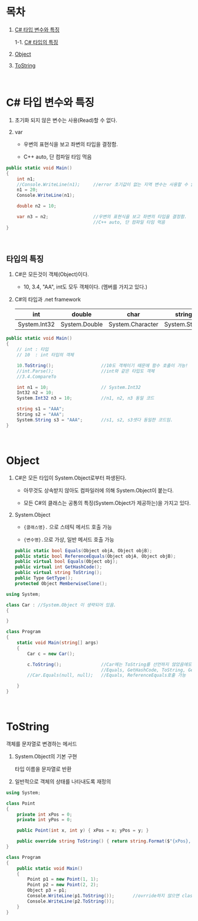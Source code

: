 # 목차

1. [C# 타입 변수와 특징](#C#-타입-변수와-특징)

   1-1. [C# 타입의 특징](#C#-타입의-특징)

2. [Object](#Object)

3. [ToString](#ToString)

<br>

# C# 타입 변수와 특징

1. 초기화 되지 않은 변수는 사용(Read)할 수 없다.

2. var

   - 우변의 표현식을 보고 좌변의 타입을 결정함.

   - C++ auto, 단 컴파일 타임 먹음

```C#
public static void Main()
{
    int n1;
    //Console.WriteLine(n1);     //error 초기값이 없는 지역 변수는 사용할 수 없다.
    n1 = 20;
    Console.WriteLine(n1);

    double n2 = 10;

    var n3 = n2;                 //우변의 표현식을 보고 좌변의 타입을 결정함.
                                 //C++ auto, 단 컴파일 타임 먹음
}
```

<br>

## 타입의 특징

1. C#은 모든것이 객체(Object)이다.

   - 10, 3.4, "AA", int도 모두 객체이다. (멤버를 가지고 있다.)

2. C#의 타입과 .net framework

   | int          | double        | char             | string        | object        |
   | ------------ | ------------- | ---------------- | ------------- | ------------- |
   | System.Int32 | System.Double | System.Character | System.String | System.Object |

```C#
public static void Main()
{
    // int : 타입
    // 10  : int 타입의 객체

    10.ToString();                  //10도 객체이기 때문에 함수 호출이 가능!
    //int.Parse();                  //int와 같은 타입도 객체
    //3.4.CompareTo

    int n1 = 10;                    // System.Int32
    Int32 n2 = 10;
    System.Int32 n3 = 10;           //n1, n2, n3 동일 코드

    string s1 = "AAA";
    String s2 = "AAA";
    System.String s3 = "AAA";       //s1, s2, s3셋다 동일한 코드임.
}

```

<br>

# Object

1. C#은 모든 타입이 System.Object로부터 파생된다.

   - 아무것도 상속받지 않아도 컴파일러에 의해 System.Object이 붙는다.

   - 모든 C#의 클래스는 공통의 특징(System.Object가 제공하는)을 가지고 있다.

2. System.Object

   - `{클래스명}.` 으로 스테틱 메서드 호출 가능

   - `{변수명}.`으로 가상, 일반 메서드 호출 가능

   ```C#
   public static bool Equals(Object objA, Object objB);
   public static bool ReferenceEquals(Object objA, Object objB);
   public virtual bool Equals(Object obj);
   public virtual int GetHashCode();
   public virtual string ToString();
   public Type GetType();
   protected Object MemberwiseClone();
   ```

```C#
using System;

class Car : //System.Object 이 생략되어 있음.
{

}

class Program
{
    static void Main(string[] args)
    {
        Car c = new Car();

        c.ToString();               //Car에는 ToString를 선언하지 않았음에도 있다.
                                    //Equals, GetHashCode, ToString, GetType 호출 가능
        //Car.Equals(null, null);   //Equals, ReferenceEquals호출 가능

    }
}
```

<br>

# ToString

객체를 문자열로 변경하는 메서드

1. System.Object의 기본 구현

   타입 이름을 문자열로 반환

2. 일반적으로 객체의 상태를 나타내도록 재정의

```C#
using System;

class Point
{
    private int xPos = 0;
    private int yPos = 0;

    public Point(int x, int y) { xPos = x; yPos = y; }

    public override string ToString() { return string.Format($"{xPos}, {yPos}"); } //해당 라인 주석시 Point로 나타남.
}

class Program
{
    public static void Main()
    {
        Point p1 = new Point(1, 1);
        Point p2 = new Point(2, 2);
        Object p3 = p1;
        Console.WriteLine(p1.ToString());       //ovrride하지 않으면 class의 이름(Point)을 나타냄
        Console.WriteLine(p2.ToString());
    }
}
```
